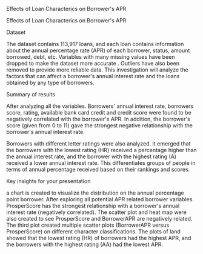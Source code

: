 Effects of Loan Characterics on Borrower's APR


Effects of Loan Characterics on Borrower's APR

Dataset

The dataset contains 113,917 loans, and each loan contains information about the annual percentage rate (APR) of each borrower, status, amount borrowed, debt, etc. Variables with many missing values have been dropped to make the dataset more accurate . Outliers have also been removed to provide more reliable data. This investigation will analyze the factors that can affect a borrower's annual interest rate and the loans obtained by any type of borrowers.


Summary of results

After analyzing all the variables. Borrowers' annual interest rate, borrowers score, rating, available bank card credit and credit score were found to be negatively correlated with the borrower's APR. In addition, the borrower's score (given from 0 to 11) gave the strongest negative relationship with the borrower's annual interest rate.


Borrowers with different letter ratings were also analyzed. It emerged that the borrowers with the lowest rating (HR) received a percentage higher than the annual interest rate, and the borrower with the highest rating (A) received a lower annual interest rate. This differentiates groups of people in terms of annual percentage received based on their rankings and scores.


Key insights for your presentation

 a chart is created to visualize the distribution on the annual percentage point borrower. After exploring all potential APR related borrower variables. ProsperScore has the strongest relationship with a borrower's annual interest rate (negatively correlated). The scatter plot and heat map were also created to see ProsperScore and BorrowerAPR are negatively related. The third plot created multiple scatter plots (BorrowerAPR versus ProsperScore) on different character classifications. The plots of land showed that the lowest rating (HR) of borrowers had the highest APR, and the borrowers with the highest rating (AA) had the lowest APR.
